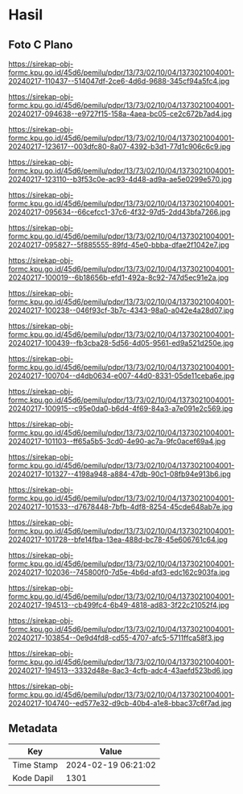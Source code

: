# Hasil

## Foto C Plano

https://sirekap-obj-formc.kpu.go.id/45d6/pemilu/pdpr/13/73/02/10/04/1373021004001-20240217-110437--514047df-2ce6-4d6d-9688-345cf94a5fc4.jpg

https://sirekap-obj-formc.kpu.go.id/45d6/pemilu/pdpr/13/73/02/10/04/1373021004001-20240217-094638--e9727f15-158a-4aea-bc05-ce2c672b7ad4.jpg

https://sirekap-obj-formc.kpu.go.id/45d6/pemilu/pdpr/13/73/02/10/04/1373021004001-20240217-123617--003dfc80-8a07-4392-b3d1-77d1c906c6c9.jpg

https://sirekap-obj-formc.kpu.go.id/45d6/pemilu/pdpr/13/73/02/10/04/1373021004001-20240217-123110--b3f53c0e-ac93-4d48-ad9a-ae5e0299e570.jpg

https://sirekap-obj-formc.kpu.go.id/45d6/pemilu/pdpr/13/73/02/10/04/1373021004001-20240217-095634--66cefcc1-37c6-4f32-97d5-2dd43bfa7266.jpg

https://sirekap-obj-formc.kpu.go.id/45d6/pemilu/pdpr/13/73/02/10/04/1373021004001-20240217-095827--5f885555-89fd-45e0-bbba-dfae2f1042e7.jpg

https://sirekap-obj-formc.kpu.go.id/45d6/pemilu/pdpr/13/73/02/10/04/1373021004001-20240217-100019--6b18656b-efd1-492a-8c92-747d5ec91e2a.jpg

https://sirekap-obj-formc.kpu.go.id/45d6/pemilu/pdpr/13/73/02/10/04/1373021004001-20240217-100238--046f93cf-3b7c-4343-98a0-a042e4a28d07.jpg

https://sirekap-obj-formc.kpu.go.id/45d6/pemilu/pdpr/13/73/02/10/04/1373021004001-20240217-100439--fb3cba28-5d56-4d05-9561-ed9a521d250e.jpg

https://sirekap-obj-formc.kpu.go.id/45d6/pemilu/pdpr/13/73/02/10/04/1373021004001-20240217-100704--d4db0634-e007-44d0-8331-05de11ceba6e.jpg

https://sirekap-obj-formc.kpu.go.id/45d6/pemilu/pdpr/13/73/02/10/04/1373021004001-20240217-100915--c95e0da0-b6d4-4f69-84a3-a7e091e2c569.jpg

https://sirekap-obj-formc.kpu.go.id/45d6/pemilu/pdpr/13/73/02/10/04/1373021004001-20240217-101103--ff65a5b5-3cd0-4e90-ac7a-9fc0acef69a4.jpg

https://sirekap-obj-formc.kpu.go.id/45d6/pemilu/pdpr/13/73/02/10/04/1373021004001-20240217-101327--4198a948-a884-47db-90c1-08fb94e913b6.jpg

https://sirekap-obj-formc.kpu.go.id/45d6/pemilu/pdpr/13/73/02/10/04/1373021004001-20240217-101533--d7678448-7bfb-4df8-8254-45cde648ab7e.jpg

https://sirekap-obj-formc.kpu.go.id/45d6/pemilu/pdpr/13/73/02/10/04/1373021004001-20240217-101728--bfe14fba-13ea-488d-bc78-45e606761c64.jpg

https://sirekap-obj-formc.kpu.go.id/45d6/pemilu/pdpr/13/73/02/10/04/1373021004001-20240217-102036--745800f0-7d5e-4b6d-afd3-edc162c903fa.jpg

https://sirekap-obj-formc.kpu.go.id/45d6/pemilu/pdpr/13/73/02/10/04/1373021004001-20240217-194513--cb499fc4-6b49-4818-ad83-3f22c21052f4.jpg

https://sirekap-obj-formc.kpu.go.id/45d6/pemilu/pdpr/13/73/02/10/04/1373021004001-20240217-103854--0e9d4fd8-cd55-4707-afc5-5711ffca58f3.jpg

https://sirekap-obj-formc.kpu.go.id/45d6/pemilu/pdpr/13/73/02/10/04/1373021004001-20240217-194513--3332d48e-8ac3-4cfb-adc4-43aefd523bd6.jpg

https://sirekap-obj-formc.kpu.go.id/45d6/pemilu/pdpr/13/73/02/10/04/1373021004001-20240217-104740--ed577e32-d9cb-40b4-a1e8-bbac37c6f7ad.jpg


## Metadata

| Key        | Value               |
| ---------- | ------------------- |
| Time Stamp | 2024-02-19 06:21:02 |
| Kode Dapil | 1301                |




